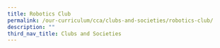 ```yaml
---
title: Robotics Club
permalink: /our-curriculum/cca/clubs-and-societies/robotics-club/
description: ""
third_nav_title: Clubs and Societies
---
```

